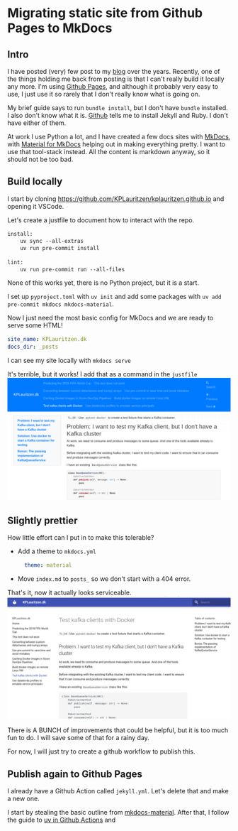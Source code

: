 # Migrating static site from Github Pages to MkDocs

## Intro
I have posted (very) few post to my [blog](www.kplauritzen.dk) over the years. 
Recently, one of the things holding me back from posting is that I can't really build it locally any more. 
I'm using [Github Pages](https://pages.github.com/), and although it probably very easy to use, I just use it so rarely that I don't really know what is going on. 

My brief guide says to run `bundle install`, but I don't have `bundle` installed. I also don't know what it is. 
[Github](https://docs.github.com/en/pages/setting-up-a-github-pages-site-with-jekyll/testing-your-github-pages-site-locally-with-jekyll) tells me to install Jekyll and Ruby. I don't have either of them. 

At work I use Python a lot, and I have created a few docs sites with [MkDocs](https://www.mkdocs.org/), with [Material for MkDocs](https://squidfunk.github.io/mkdocs-material/) helping out in making everything pretty. I want to use that tool-stack instead. 
All the content is markdown anyway, so it should not be too bad. 

## Build locally
I start by cloning https://github.com/KPLauritzen/kplauritzen.github.io and opening it VSCode. 

Let's create a justfile to document how to interact with the repo. 
```justfile
install:
	uv sync --all-extras
	uv run pre-commit install

lint:
	uv run pre-commit run --all-files
```

None of this works yet, there is no Python project, but it is a start.

I set up `pyproject.toml` with `uv init` and add some packages with `uv add pre-commit mkdocs mkdocs-material`.

Now I just need the most basic config for MkDocs and we are ready to serve some HTML!
```yaml
site_name: KPLauritzen.dk
docs_dir: _posts
```

I can see my site locally with `mkdocs serve`

It's terrible, but it works! I add that as a command in the `justfile`
![](images/migrate-1.png)
## Slightly prettier
How little effort can I put in to make this tolerable? 

- Add a theme to `mkdocs.yml`
  ```yaml
    theme: material
  ```
- Move `index.md` to `posts_` so we don't start with a 404 error. 

That's it, now it actually looks serviceable. 
![](images/migrate-2.png)

There is A BUNCH of improvements that could be helpful, but it is too much fun to do. I will save some of that for a rainy day. 

For now, I will just try to create a github workflow to publish this. 

## Publish again to Github Pages
I already have a Github Action called `jekyll.yml`. Let's delete that and make a new one. 

I start by stealing the basic outline from [mkdocs-material](https://squidfunk.github.io/mkdocs-material/publishing-your-site/#with-github-actions). 
After that, I follow the guide to [uv in Github Actions](https://docs.astral.sh/uv/guides/integration/github/) and